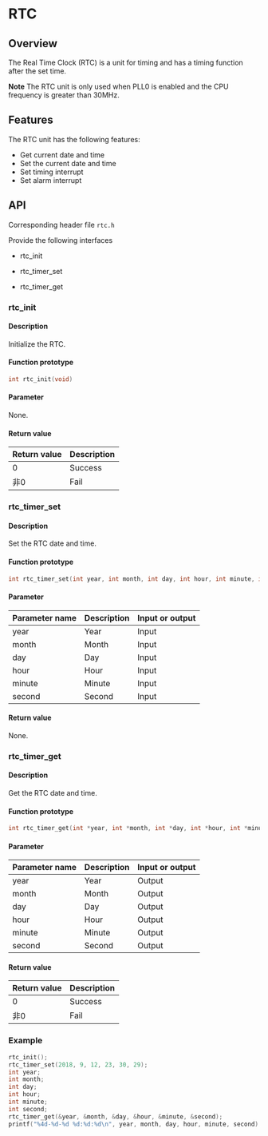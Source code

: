 # RTC

## Overview

The Real Time Clock (RTC) is a unit for timing and has a timing function after
the set time.

**Note** The RTC unit is only used when PLL0 is enabled and the CPU frequency is greater than 30MHz.

## Features

The RTC unit has the following features:

- Get current date and time
- Set the current date and time
- Set timing interrupt
- Set alarm interrupt

## API

Corresponding header file `rtc.h`

Provide the following interfaces

- rtc\_init

- rtc\_timer\_set

- rtc\_timer\_get

### rtc\_init

#### Description

Initialize the RTC.

#### Function prototype

```c
int rtc_init(void)
```

#### Parameter

None.

#### Return value

| Return value | Description |
| :----------- | :---------- |
| 0            | Success     |
| 非0          | Fail        |

### rtc\_timer\_set

#### Description

Set the RTC date and time.

#### Function prototype

```c
int rtc_timer_set(int year, int month, int day, int hour, int minute, int second)
```

#### Parameter

| Parameter name | Description | Input or output |
| :------------- | :---------- | :-------------- |
| year           | Year        | Input           |
| month          | Month       | Input           |
| day            | Day         | Input           |
| hour           | Hour        | Input           |
| minute         | Minute      | Input           |
| second         | Second      | Input           |

#### Return value

None.

### rtc\_timer\_get

#### Description

Get the RTC date and time.

#### Function prototype

```c
int rtc_timer_get(int *year, int *month, int *day, int *hour, int *minute, int *second)
```

#### Parameter

| Parameter name | Description | Input or output |
| :------------- | :---------- | :-------------- |
| year           | Year        | Output          |
| month          | Month       | Output          |
| day            | Day         | Output          |
| hour           | Hour        | Output          |
| minute         | Minute      | Output          |
| second         | Second      | Output          |

#### Return value

| Return value | Description |
| :----------- | :---------- |
| 0            | Success     |
| 非0          | Fail        |

### Example

```c
rtc_init();
rtc_timer_set(2018, 9, 12, 23, 30, 29);
int year;
int month;
int day;
int hour;
int minute;
int second;
rtc_timer_get(&year, &month, &day, &hour, &minute, &second);
printf("%4d-%d-%d %d:%d:%d\n", year, month, day, hour, minute, second);
```